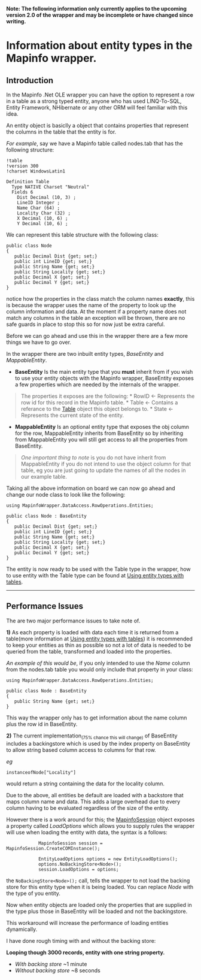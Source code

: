 **Note:  The following information only currently applies to the upcoming version 2.0 of the wrapper and may be incomplete or have changed since writing.**

# Information about entity types in the Mapinfo wrapper. #



## Introduction ##

In the Mapinfo .Net OLE wrapper you can have the option to represent a row in a table as a strong typed entity, anyone who has used LINQ-To-SQL, Entity Framework, NHibernate or any other ORM will feel familiar with this idea.

An entity object is basiclly a object that contains properties that represent the columns in the table that the entity is for.

_For example_, say we have a Mapinfo table called nodes.tab that has the following structure:

```
!table
!version 300
!charset WindowsLatin1

Definition Table
  Type NATIVE Charset "Neutral"
  Fields 6
    Dist Decimal (10, 3) ;
    LineID Integer ;
    Name Char (64) ;
    Locality Char (32) ;
    X Decimal (10, 6) ;
    Y Decimal (10, 6) ;
```

We can represent this table structure with the following class:

```
public class Node
{
   public Decimal Dist {get; set;}
   public int LineID {get; set;}
   public String Name {get; set;}
   public String Locality {get; set;}
   public Decimal X {get; set;}
   public Decimal Y {get; set;}
}
```

notice how the properties in the class match the column names **exactly**, this is because the wrapper uses the name of the property to look up the column information and data. At the moment if a property name does not match any columns in the table an exception will be thrown, there are no safe guards in place to stop this so for now just be extra careful.

Before we can go ahead and use this in the wrapper there are a few more things we have to go over.

In the wrapper there are two inbuilt entity types, _BaseEntity_ and _MappableEntity_.

  * **BaseEntity** Is the main entity type that you **must** inherit from if you wish to use                                                       your entity objects with the Mapinfo wrapper, BaseEntity exposes a few properties which are needed by the internals of the wrapper.

> The properties it exposes are the following:
    * RowID <- Represents the row id for this record in the Mapinfo table.
    * Table <- Contains a referance to the [Table](TableType.md) object this object belongs to.
    * State <- Represents the current state of the entity.

  * **MappableEntity** Is an optional entity type that exposes the obj column for the row, MappableEntity inherits from BaseEntity so by inheriting from MappableEntity you will still get access to all the properties from BaseEntity.

> _One important thing to note_ is you do not have inherit from MappableEntity if you do not intend to use the object column for that table, eg you are just going to update the names of all the nodes in our example table.

Taking all the above information on board we can now go ahead and change our node class to look like the following:

```
using MapinfoWrapper.DataAccess.RowOperations.Entities;

public class Node : BaseEntity
{
   public Decimal Dist {get; set;}
   public int LineID {get; set;}
   public String Name {get; set;}
   public String Locality {get; set;}
   public Decimal X {get; set;}
   public Decimal Y {get; set;}
}
```

The entity is now ready to be used with the Table type in the wrapper, how to use entity with the Table type can be found at [Using entity types with tables](TableAndEntities.md).


---


## Performance Issues ##
The are two major performance issues to take note of.

**1)** As each property is loaded with data each time it is returned from a table(more information at [Using entity types with tables](TableAndEntities.md)) it is recommended to keep your entities as thin as possible so not a lot of data is needed to be queried from the table, transformed and loaded into the properties.

_An example of this would be_, if you only intended to use the _Name_ column from the nodes.tab table you would only include that property in your class:

```
using MapinfoWrapper.DataAccess.RowOperations.Entities;

public class Node : BaseEntity
{
   public String Name {get; set;}
}
```

This way the wrapper only has to get information about the name column plus the row id in BaseEntity.

**2)** The current implementation<sub>(75% chance this will change)</sub> of BaseEntity includes a backingstore which is used by the index property on BaseEntity to allow string based column access to columns for that row.

_eg_

`instanceofNode["Locality"]`

would return a string containing the data for the locality column.

Due to the above, all entities be default are loaded with a backstore that maps column name and data.  This adds a large overhead due to every column having to be evaluated regardless of the size of the entity.

However there is a work around for this; the [MapinfoSession](MapinfoSession.md) object exposes a property called _LoadOptions_ which allows you to supply rules the wrapper will use when loading the entity with data, the syntax is a follows:

```
            MapinfoSession session = MapinfoSession.CreateCOMInstance();

            EntityLoadOptions options = new EntityLoadOptions();
            options.NoBackingStore<Node>();
            session.LoadOptions = options;
```

the `NoBackingStore<Node>();` call, tells the wrapper to not load the backing store for this entity type when it is being loaded.  You can replace _Node_ with the type of you entity.

Now when entity objects are loaded only the properties that are supplied in the type plus those in BaseEntity will be loaded and not the backingstore.

This workaround will increase the performance of loading entities dynamically.

I have done rough timing with and without the backing store:

**Looping though 3000 records, entity with one string property.**
  * _With backing store_ ~1 minute
  * _Without backing store_ ~8 seconds